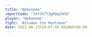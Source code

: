 ```yaml
---
title: "Nekonome"
reportCode: "2XYJ67t3gRQqZ4FN"
player: "Nekonome"
fight: "Attumen the Huntsman"
date: 2021-08-23T19:07:58.042000+00:00
---
```

